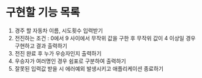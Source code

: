 # 구현할 기능 목록

1. 경주 할 자동차 이름, 시도횟수 입력받기
2. 전진하는 조건 : 0에서 9 사이에서 무작위 값을 구한 후 무작위 값이 4 이상일 경우 구현하고 결과 출력하기
3. 전진 완료 후 누가 우승자인지 출력하기
4. 우승자가 여러명인 경우 쉼표로 구분하여 출력하기
5. 잘못된 입력값 받을 시 에러예외 발생시키고 애플리케이션 종료하기
